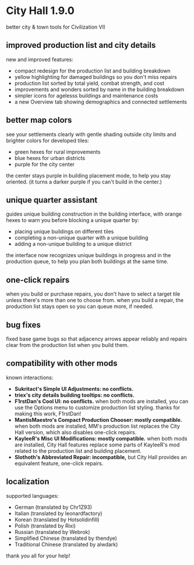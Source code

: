 # City Hall 1.9.0
better city & town tools for Civilization VII

## improved production list and city details
new and improved features:

- compact redesign for the production list and building breakdown
- yellow highlighting for damaged buildings so you don't miss repairs
- production list sorted by total yield, combat strength, and cost
- improvements and wonders sorted by name in the building breakdown
- simpler icons for agelesss buildings and maintenance costs
- a new Overview tab showing demographics and connected settlements

## better map colors
see your settlements clearly with gentle shading outside city limits and
brighter colors for developed tiles:

- green hexes for rural improvements
- blue hexes for urban districts
- purple for the city center

the center stays purple in building placement mode, to help you stay
oriented.  (it turns a darker purple if you can't build in the center.)

## unique quarter assistant
guides unique building construction in the building interface, with
orange hexes to warn you before blocking a unique quarter by:

- placing unique buildings on different tiles
- completing a non-unique quarter with a unique building
- adding a non-unique building to a unique district

the interface now recognizes unique buildings in progress and in the
production queue, to help you plan both buildings at the same time.

## one-click repairs
when you build or purchase repairs, you don't have to select a target
tile unless there's more than one to choose from.  when you build a
repair, the production list stays open so you can queue more, if needed.

## bug fixes
fixed base game bugs so that adjacency arrows appear reliably and
repairs clear from the production list when you build them.

## compatibility with other mods
known interactions:

- **Sukritact's Simple UI Adjustments: no conflicts.**
- **triex's city details building tooltips: no conflicts.**
- **F1rstDan's Cool UI: no conflicts.** when both mods are installed,
  you can use the Options menu to customize production list styling.
  thanks for making this work, F1rstDan!
- **MantisMaestro's Compact Production Chooser: mostly compatible.**
  when both mods are installed, MM's production list replaces the City
  Hall version, which also disables one-click repairs.
- **KayleeR's Misc UI Modifications: mostly compatible.**
  when both mods are installed, City Hall features replace some parts of
  KayleeR's mod related to the production list and building placement.
- **Slothoth's Abbreviated Repair: incompatible,** but City Hall
  provides an equivalent feature, one-click repairs.

## localization
supported languages:

- German (translated by Chr1Z93)
- Italian (translated by leonardfactory)
- Korean (translated by Hotsolidinfill)
- Polish (translated by Rixi)
- Russian (translated by Webrok)
- Simplified Chinese (translated by thendye)
- Traditional Chinese (translated by alwdark)

thank you all for your help!
